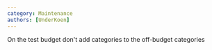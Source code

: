 ```yaml
---
category: Maintenance
authors: [UnderKoen]
---
```


On the test budget don't add categories to the off-budget categories
